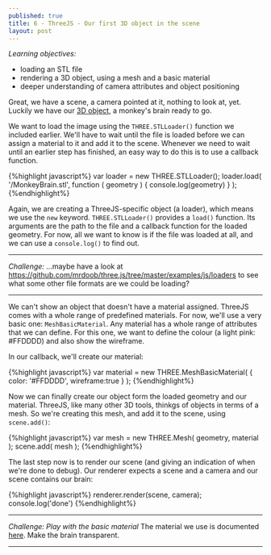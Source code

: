 ```yaml
---
published: true
title: 6 - ThreeJS - Our first 3D object in the scene
layout: post
---
```

_Learning objectives:_

* loading an STL file
* rendering a 3D object, using a mesh and a basic material 
* deeper understanding of camera attributes and object positioning 


Great, we have a scene, a camera pointed at it, nothing to look at, yet. 
Luckily we have our [3D object](link!), a monkey's brain ready to go. 

We want to load the image using the `THREE.STLLoader()` function we included earlier.
We'll have to wait until the file is loaded before we can assign a material to it and add it to the scene. 
Whenever we need to wait until an earlier step has finished, an easy way to do this is to use a callback function.

{%highlight javascript%}
var loader = new THREE.STLLoader();
loader.load( '/MonkeyBrain.stl', function ( geometry ) {
	console.log(geometry)
} );
{%endhighlight%}

Again, we are creating a ThreeJS-specific object (a loader), which means we use the `new` keyword. `THREE.STLLoader()` provides a `load()` function. Its arguments are the path to the file and a callback function for the loaded geometry. For now, all we want to know is if the file was loaded at all, and we can use a `console.log()` to find out. 

___

_Challenge:_
...maybe have a look at https://github.com/mrdoob/three.js/tree/master/examples/js/loaders to see what some other file formats are we could be loading? 

___ 

We can't show an object that doesn't have a material assigned. ThreeJS comes with a whole range of predefined materials. For now, we'll use a very basic one: `MeshBasicMaterial`. Any material has a whole range of attributes that we can define. For this one, we want to define the colour (a light pink: #FFDDDD) and also show the wireframe.

In our callback, we'll create our material:

{%highlight javascript%}
var material = new THREE.MeshBasicMaterial( { color: '#FFDDDD', wireframe:true } );
{%endhighlight%}


Now we can finally create our object form the loaded geometry and our material. ThreeJS, like many other 3D tools, thinkgs of objects in terms of a mesh. So we're creating this mesh, and add it to the scene, using `scene.add()`:

{%highlight javascript%}
var mesh = new THREE.Mesh( geometry, material );
scene.add( mesh );
{%endhighlight%}

The last step now is to render our scene (and giving an indication of when we're done to debug). Our renderer expects a scene and a camera and our scene contains our brain:

{%highlight javascript%}
renderer.render(scene, camera);
console.log('done')
{%endhighlight%}

___

_Challenge: Play with the basic material_
The material we use is documented [here](http://threejs.org/docs/index.html#Reference/Materials/MeshBasicMaterial). Make the brain transparent. 

___ 

